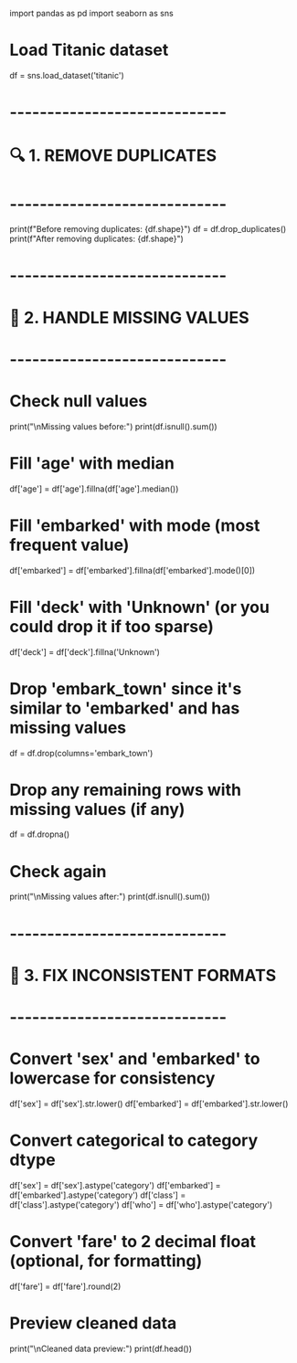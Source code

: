 import pandas as pd
import seaborn as sns

# Load Titanic dataset
df = sns.load_dataset('titanic')

# -----------------------------
# 🔍 1. REMOVE DUPLICATES
# -----------------------------
print(f"Before removing duplicates: {df.shape}")
df = df.drop_duplicates()
print(f"After removing duplicates: {df.shape}")

# -----------------------------
# 🧹 2. HANDLE MISSING VALUES
# -----------------------------

# Check null values
print("\nMissing values before:")
print(df.isnull().sum())

# Fill 'age' with median
df['age'] = df['age'].fillna(df['age'].median())

# Fill 'embarked' with mode (most frequent value)
df['embarked'] = df['embarked'].fillna(df['embarked'].mode()[0])

# Fill 'deck' with 'Unknown' (or you could drop it if too sparse)
df['deck'] = df['deck'].fillna('Unknown')

# Drop 'embark_town' since it's similar to 'embarked' and has missing values
df = df.drop(columns='embark_town')

# Drop any remaining rows with missing values (if any)
df = df.dropna()

# Check again
print("\nMissing values after:")
print(df.isnull().sum())

# -----------------------------
# 🧾 3. FIX INCONSISTENT FORMATS
# -----------------------------

# Convert 'sex' and 'embarked' to lowercase for consistency
df['sex'] = df['sex'].str.lower()
df['embarked'] = df['embarked'].str.lower()

# Convert categorical to category dtype
df['sex'] = df['sex'].astype('category')
df['embarked'] = df['embarked'].astype('category')
df['class'] = df['class'].astype('category')
df['who'] = df['who'].astype('category')

# Convert 'fare' to 2 decimal float (optional, for formatting)
df['fare'] = df['fare'].round(2)

# Preview cleaned data
print("\nCleaned data preview:")
print(df.head())
